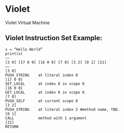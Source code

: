 # Violet
Violet Virtual Machine

## Violet Instruction Set Example:
```Violet
x = “Hello World”
print(x)
——
[3 0] [17 0 0] [16 0 0] [7 0] [3 2] [0 1] [21]
——
[3 0]
PUSH_STRING    at literal index 0
[17 0 0] 
SET_LOCAL      at index 0 in scope 0
[16 0 0] 
GET_LOCAL      at index 0 in scope 0
[7 0]
PUSH_SELF      at current scope 0
[3 2]
PUSH_STRING    at literal index 2 #method name, TBD.
[0 1]
CALL           method with 1 argument
[21]
RETURN
```


